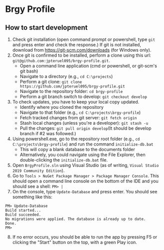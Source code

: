 # Brgy Profile

## How to start development
1. Check git installation (open command prompt or powershell, type `git` and press enter and check the response.) If git is not installed, download from https://git-scm.com/downloads (for Windows only).
2. Once git is confirmed to be installed, perform a clone using this url: `git@github.com:jpteruel095/brgy-profile.git`.
    * Open a command line application (cmd or powershell, or git-scm's git bash)
    * Navigate to a directory (e.g., `cd C:\projects`)
    * Perform a git clone: `git clone https://github.com/jpteruel095/brgy-profile.git`
    * Navigate to the repository folder: `cd brgy-profile`
    * Perform a git branch switch to develop: `git checkout develop`
3. To check updates, you have to keep your local copy updated.
    * Identify where you cloned the repository
    * Navigate to that folder (e.g., `cd C:\projects\brgy-profile`)
    * Fetch tracked changes from git server: `git fetch origin`
    * Stash local changes (unless you're a developer): `git stash -u`
    * Pull the changes: `git pull origin develop`(It should be develop branch if #2 was followed.)
4. Using powershell.exe, go to the repository root folder (e.g., `cd C:\projects\brgy-profile`) and run the command `initialize-db.bat`
    * This will copy a blank database to the documents folder
    * Alternatively, you could navigate using the File Explorer, then double-clicking the `initialize-db.bat` file.
5. Open `BrgyProfile.sln` using Visual Studio (as of writing, `Visual Studio 2019 Community Edition`).
6. Go to `Tools > NuGet Package Manager > Package Manager Console`. This should open a command line console on the bottom of the IDE and you should see a shell: `PM> |`
7. On the console, type `Update-Database` and press enter. You should see something like this:
```
PM> Update-Database
Build started...
Build succeeded.
No migrations were applied. The database is already up to date.
Done.
PM> 
```
8. If no error occurs, you should be able to run the app by pressing F5 or clicking the "Start" button on the top, with a green Play icon.